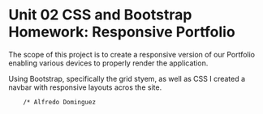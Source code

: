 # Unit 02 CSS and Bootstrap Homework: Responsive Portfolio

The scope of this project is to create a responsive version of our Portfolio enabling various devices to properly render the application.

Using Bootstrap, specifically the grid styem, as well as CSS I created a navbar with responsive layouts acros the site.
        
        
        
        /* Alfredo Dominguez
